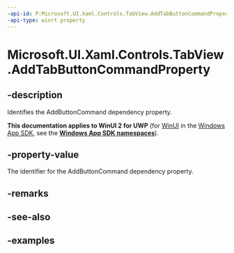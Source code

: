 ```yaml
---
-api-id: P:Microsoft.UI.Xaml.Controls.TabView.AddTabButtonCommandProperty
-api-type: winrt property
---
```


# Microsoft.UI.Xaml.Controls.TabView.AddTabButtonCommandProperty

<!--
public static Windows.UI.Xaml.DependencyProperty AddTabButtonCommandProperty { get; }
-->

## -description

Identifies the AddButtonCommand dependency property.

**This documentation applies to WinUI 2 for UWP** (for [WinUI](/windows/apps/winui/winui3/) in the [Windows App SDK](/windows/apps/windows-app-sdk/), see the **[Windows App SDK namespaces](/windows/windows-app-sdk/api/winrt/)**).

## -property-value

The identifier for the AddButtonCommand dependency property.

## -remarks

## -see-also

## -examples

